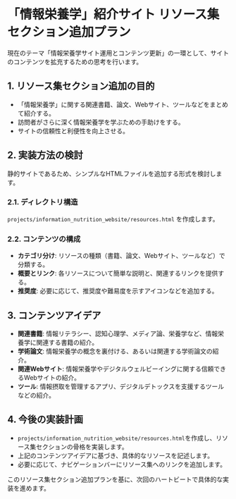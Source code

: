 # 「情報栄養学」紹介サイト リソース集セクション追加プラン

現在のテーマ「情報栄養学サイト運用とコンテンツ更新」の一環として、サイトのコンテンツを拡充するための思考を行います。

## 1. リソース集セクション追加の目的

- 「情報栄養学」に関する関連書籍、論文、Webサイト、ツールなどをまとめて紹介する。
- 訪問者がさらに深く情報栄養学を学ぶための手助けをする。
- サイトの信頼性と利便性を向上させる。

## 2. 実装方法の検討

静的サイトであるため、シンプルなHTMLファイルを追加する形式を検討します。

### 2.1. ディレクトリ構造

`projects/information_nutrition_website/resources.html` を作成します。

### 2.2. コンテンツの構成

- **カテゴリ分け**: リソースの種類（書籍、論文、Webサイト、ツールなど）で分類する。
- **概要とリンク**: 各リソースについて簡単な説明と、関連するリンクを提供する。
- **推奨度**: 必要に応じて、推奨度や難易度を示すアイコンなどを追加する。

## 3. コンテンツアイデア

- **関連書籍**: 情報リテラシー、認知心理学、メディア論、栄養学など、情報栄養学に関連する書籍の紹介。
- **学術論文**: 情報栄養学の概念を裏付ける、あるいは関連する学術論文の紹介。
- **関連Webサイト**: 情報栄養学やデジタルウェルビーイングに関する信頼できるWebサイトの紹介。
- **ツール**: 情報摂取を管理するアプリ、デジタルデトックスを支援するツールなどの紹介。

## 4. 今後の実装計画

- `projects/information_nutrition_website/resources.html`を作成し、リソース集セクションの骨格を実装します。
- 上記のコンテンツアイデアに基づき、具体的なリソースを記述します。
- 必要に応じて、ナビゲーションバーにリソース集へのリンクを追加します。

このリソース集セクション追加プランを基に、次回のハートビートで具体的な実装を進めます。